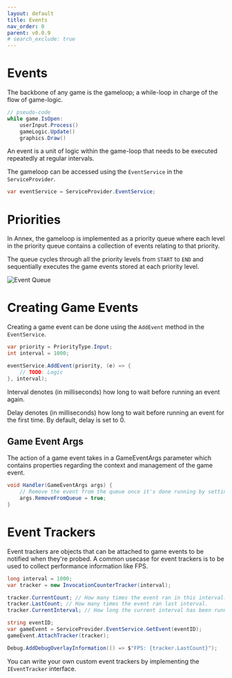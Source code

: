```yaml
---
layout: default
title: Events
nav_order: 0
parent: v0.0.9
# search_exclude: true
---
```


# Events

The backbone of any game is the gameloop; a while-loop in charge of the flow of game-logic. 

```cs
// pseudo-code
while game.IsOpen:
    userInput.Process()
    gameLogic.Update()
    graphics.Draw()
```

An event is a unit of logic within the game-loop that needs to be executed repeatedly at regular intervals.

The gameloop can be accessed using the ```EventService``` in the ```ServiceProvider```.


```cs
var eventService = ServiceProvider.EventService;
```

# Priorities
In Annex, the gameloop is implemented as a priority queue where each level in the priority queue contains a collection of events relating to that priority. 

The queue cycles through all the priority levels from ```START``` to ```END``` and sequentially executes the game events stored at each priority level.

![Event Queue](https://i.imgur.com/LrPPPZa.png)

# Creating Game Events
Creating a game event can be done using the ```AddEvent``` method in the ```EventService```.


```cs
var priority = PriorityType.Input;
int interval = 1000;

eventService.AddEvent(priority, (e) => {
    // TODO: Logic
}, interval);
```

Interval denotes (in milliseconds) how long to wait before running an event again. 

Delay denotes (in milliseconds) how long to wait before running an event for the first time. By default, delay is set to 0.


## Game Event Args
The action of a game event takes in a GameEventArgs parameter which contains properties regarding the context and management of the game event.

```cs
void Handler(GameEventArgs args) {
    // Remove the event from the queue once it's done running by setting RemoveFromQueue to true 
    args.RemoveFromQueue = true;
}
```

# Event Trackers
Event trackers are objects that can be attached to game events to be notified when they're probed. A common usecase for event trackers is to be used to collect performance information like FPS.

```cs
long interval = 1000;
var tracker = new InvocationCounterTracker(interval);

tracker.CurrentCount; // How many times the event ran in this interval.
tracker.LastCount; // How many times the event ran last interval.
tracker.CurrentInterval; // How long the current interval has been running for.

string eventID;
var gameEvent = ServiceProvider.EventService.GetEvent(eventID);
gameEvent.AttachTracker(tracker);

Debug.AddDebugOverlayInformation(() => $"FPS: {tracker.LastCount}");
```

You can write your own custom event trackers by implementing the ```IEventTracker``` interface.